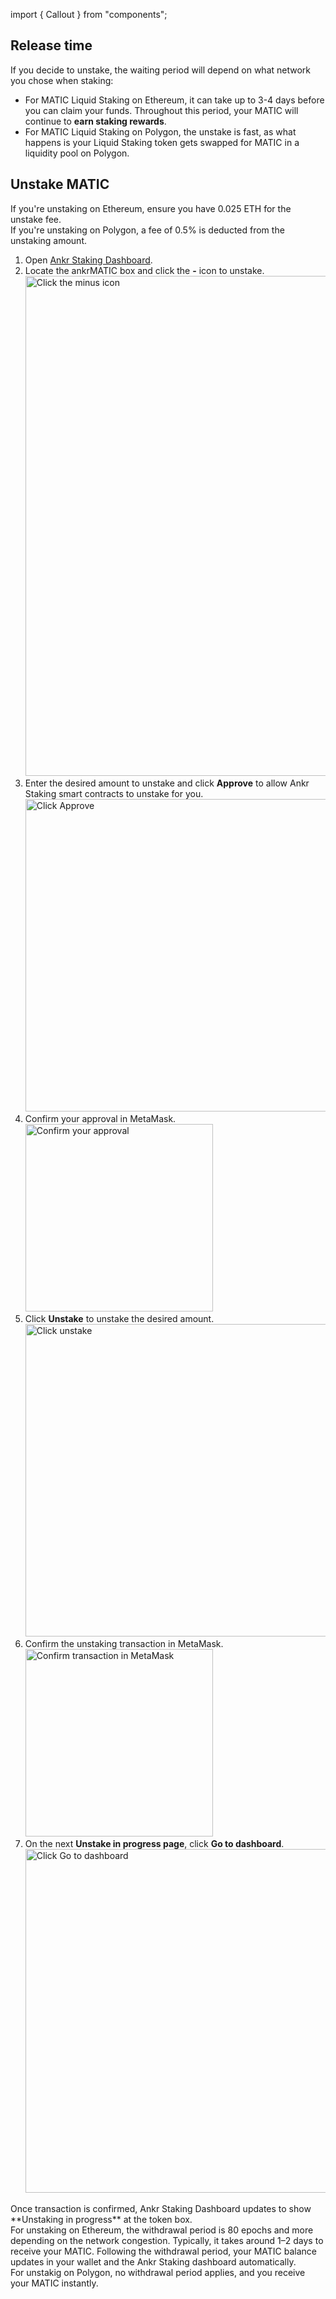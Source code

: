 import { Callout } from "components";

## Release time

If you decide to unstake, the waiting period will depend on what network you chose when staking:
* For MATIC Liquid Staking on Ethereum, it can take up to 3-4 days before you can claim your funds. Throughout this period, your MATIC will continue to **earn staking rewards**.
* For MATIC Liquid Staking on Polygon, the unstake is fast, as what happens is your Liquid Staking token gets swapped for MATIC in a liquidity pool on Polygon.

## Unstake MATIC
<Callout type="info"> 
If you're unstaking on Ethereum, ensure you have 0.025 ETH for the unstake fee.<br/>
If you're unstaking on Polygon, a fee of 0.5% is deducted from the unstaking amount.
</Callout>

1. Open [Ankr Staking Dashboard](https://www.ankr.com/staking/dashboard/). 
2. Locate the ankrMATIC box and click the **-** icon to unstake.
   <img src="/docs/staking/liquid-staking/matic/click-minus-icon.jpg" alt="Click the minus icon" class="responsive-pic" width="800" />
3. Enter the desired amount to unstake and click **Approve** to allow Ankr Staking smart contracts to unstake for you.
   <img src="/docs/staking/liquid-staking/matic/enter-amount-to-unstake-click-approve.jpg" alt="Click Approve" class="responsive-pic" width="500" />
4. Confirm your approval in MetaMask.
   <img src="/docs/staking/liquid-staking/matic/confirm-unstake-approval.jpg" alt="Confirm your approval" class="responsive-pic" width="300" />
5. Click **Unstake** to unstake the desired amount.
   <img src="/docs/staking/liquid-staking/matic/click-unstake.jpg" alt="Click unstake" class="responsive-pic" width="500" />
6. Confirm the unstaking transaction in MetaMask.
   <img src="/docs/staking/liquid-staking/matic/confirm-unstaking-transaction.jpg" alt="Confirm transaction in MetaMask" class="responsive-pic" width="300" />
7. On the next **Unstake in progress page**, click **Go to dashboard**.
   <img src="/docs/staking/liquid-staking/matic/unstake-in-progress-go-to-dashboard.jpg" alt="Click Go to dashboard" class="responsive-pic" width="550" />

<Callout type="success">
Once transaction is confirmed, Ankr Staking Dashboard updates to show **Unstaking in progress** at the token box.<br/>
For unstaking on Ethereum, the withdrawal period is 80 epochs and more depending on the network congestion. Typically, it takes around 1–2 days to receive your MATIC. 
Following the withdrawal period, your MATIC balance updates in your wallet and the Ankr Staking dashboard automatically.<br/>
For unstakig on Polygon, no withdrawal period applies, and you receive your MATIC instantly.
</Callout>

